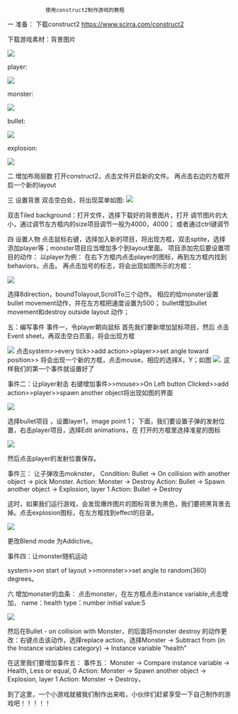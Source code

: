    
   
                使用construct2制作游戏的教程

一 准备：
下载construct2 
 https://www.scirra.com/construct2

 下载游戏素材：背景图片

 ![](https://www.scirra.com/images/articles/bg.png)

 player:
  
  ![](https://www.scirra.com/images/articles/player.png)

  monster:
   
   ![](https://www.scirra.com/images/articles/monster.png)

   bullet:

   ![](https://www.scirra.com/images/articles/Bullet.png)
  
   explosion:


  ![](https://www.scirra.com/images/articles/explode.png)


  二 增加布局层数
  打开construct2，点击文件开启新的文件。
  再点击右边的方框开启一个新的layout


  三  设置背景
双击空白处，将出现菜单如图:
![](https://github.com/yunyunmuyu/homeworkjw/blob/gh-pages/images/2345%E6%88%AA%E5%9B%BE20181006174850.png)

 双击Tiled background：打开文件，选择下载好的背景图片，打开
  调节图片的大小，通过调节左方框内的size项目调节一般为4000，4000；
  或者通过ctrl键调节

四 设置人物
 点击鼠标右键，选择加入新的项目，将出现方框，双击sptite，选择添加player等；monster项目应当增加多个到layout里面。
 项目添加完后要设置项目的动作：
 以player为例：
 在右下方框内点击player的图标，再到左方框内找到behaviors，点击。
再点击加号的标志，将会出现如图所示的方框：

![](https://github.com/yunyunmuyu/homeworkjw/blob/gh-pages/images/2345%E6%88%AA%E5%9B%BE20181006175538.png)

选择8direction，boundTolayout,ScrollTo三个动作。
相应的给monster设置bullet movement动作，并在左方框把速度设置为500；
bullet增加bullet movement和destroy outside layout 动作；


五：编写事件
事件一，令player朝向鼠标
 首先我们要新增加鼠标项目，然后
点击Event sheet，再双击空白页面，将会出现方框


![](https://github.com/yunyunmuyu/homeworkjw/blob/gh-pages/images/2345%E6%88%AA%E5%9B%BE20181006182132.png)
 点击system>>every tick>>add action>>player>>set angle toward position>>
将会出现一个新的方框，点击mouse，相应的选择X，Y；如图
![](https://github.com/yunyunmuyu/homeworkjw/blob/gh-pages/images/2345%E6%88%AA%E5%9B%BE20181006184800.png).
 这样我们的第一个事件就设置好了

 事件二：让player射击
 右键增加事件>>mouse>>On Left button Clicked>>add action>>player>>spawn another object将出现如图的界面

 ![](https://github.com/yunyunmuyu/homeworkjw/blob/gh-pages/images/2345%E6%88%AA%E5%9B%BE20181006211631.png)

 选择bullet项目 ，设置layer1，image point 1；
 下面，我们要设置子弹的发射位置，右击player项目，选择Edit animations，在
 打开的方框里选择准星的图标

 ![](https://github.com/yunyunmuyu/homeworkjw/blob/gh-pages/images/2345%E6%88%AA%E5%9B%BE20181006211841.png)
  
然后点击player的发射位置保存。
  
  事件三：
  让子弹攻击moknster，
  Condition: Bullet -> On collision with another object -> pick Monster.
Action: Monster -> Destroy
Action: Bullet -> Spawn another object -> Explosion, layer 1
Action: Bullet -> Destroy

这时，如果我们运行游戏，会发现爆炸图片的图标背景为黑色，我们要把黑背景去掉。点击explosion图标，在左方框找到effect的目录。

![](https://github.com/yunyunmuyu/homeworkjw/blob/gh-pages/images/2345%E6%88%AA%E5%9B%BE20181006212840.png)

更改Blend mode 为Addictive。

事件四：让monster随机运动

system>>on start of layout >>monnster>>set angle to random(360) degrees。




六  增加monster的血条：
点击monster，在左方框点击instance variable,点击增加，
name：health   type：number    initial value:5

![](https://github.com/yunyunmuyu/homeworkjw/blob/gh-pages/images/2345%E6%88%AA%E5%9B%BE20181006221641.png)
  

然后在Bullet - on collision with Monster，的后面将monster destroy 的动作更改：右键点击该动作，选择replace action，选择Monster -> Subtract from (in the Instance variables category) -> Instance variable "health"

在这里我们要增加事件五：
事件五：
Monster -> Compare instance variable -> Health, Less or equal, 0
Action: Monster -> Spawn another object -> Explosion, layer 1
Action: Monster -> Destroy，


到了这里，一个小游戏就被我们制作出来啦，小伙伴们赶紧享受一下自己制作的游戏吧！！！！！




